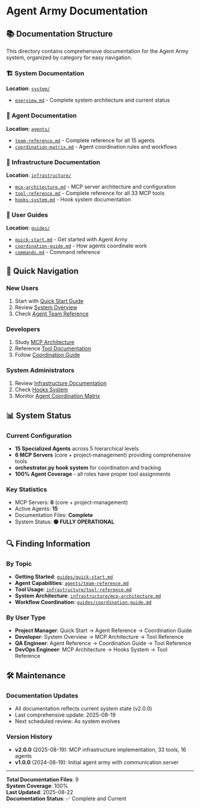 # Agent Army Documentation

## 📚 Documentation Structure

This directory contains comprehensive documentation for the Agent Army system, organized by category for easy navigation.

### 🏗️ System Documentation
**Location**: [`system/`](system/)
- [`overview.md`](system/overview.md) - Complete system architecture and current status

### 👥 Agent Documentation  
**Location**: [`agents/`](agents/)
- [`team-reference.md`](agents/team-reference.md) - Complete reference for all 15 agents
- [`coordination-matrix.md`](agents/coordination-matrix.md) - Agent coordination rules and workflows

### 🔧 Infrastructure Documentation
**Location**: [`infrastructure/`](infrastructure/)  
- [`mcp-architecture.md`](infrastructure/mcp-architecture.md) - MCP server architecture and configuration
- [`tool-reference.md`](infrastructure/tool-reference.md) - Complete reference for all 33 MCP tools
- [`hooks-system.md`](infrastructure/hooks-system.md) - Hook system documentation

### 📖 User Guides
**Location**: [`guides/`](guides/)
- [`quick-start.md`](guides/quick-start.md) - Get started with Agent Army  
- [`coordination-guide.md`](guides/coordination-guide.md) - How agents coordinate work
- [`commands.md`](guides/commands.md) - Command reference

## 🚀 Quick Navigation

### New Users
1. Start with [Quick Start Guide](guides/quick-start.md)
2. Review [System Overview](system/overview.md)  
3. Check [Agent Team Reference](agents/team-reference.md)

### Developers
1. Study [MCP Architecture](infrastructure/mcp-architecture.md)
2. Reference [Tool Documentation](infrastructure/tool-reference.md)
3. Follow [Coordination Guide](guides/coordination-guide.md)

### System Administrators  
1. Review [Infrastructure Documentation](infrastructure/)
2. Check [Hooks System](infrastructure/hooks-system.md)
3. Monitor [Agent Coordination Matrix](agents/coordination-matrix.md)

## 📊 System Status

### Current Configuration
- **15 Specialized Agents** across 5 hierarchical levels
- **6 MCP Servers** (core + project-management) providing comprehensive tools
- **orchestrator.py hook system** for coordination and tracking  
- **100% Agent Coverage** - all roles have proper tool assignments

### Key Statistics
- MCP Servers: **6** (core + project-management)
- Active Agents: **15**
- Documentation Files: **Complete**
- System Status: **🟢 FULLY OPERATIONAL**

## 🔍 Finding Information

### By Topic
- **Getting Started**: [`guides/quick-start.md`](guides/quick-start.md)
- **Agent Capabilities**: [`agents/team-reference.md`](agents/team-reference.md)
- **Tool Usage**: [`infrastructure/tool-reference.md`](infrastructure/tool-reference.md)
- **System Architecture**: [`infrastructure/mcp-architecture.md`](infrastructure/mcp-architecture.md)
- **Workflow Coordination**: [`guides/coordination-guide.md`](guides/coordination-guide.md)

### By User Type
- **Project Manager**: Quick Start → Agent Reference → Coordination Guide
- **Developer**: System Overview → MCP Architecture → Tool Reference  
- **QA Engineer**: Agent Reference → Coordination Guide → Tool Reference
- **DevOps Engineer**: MCP Architecture → Hooks System → Tool Reference

## 🛠️ Maintenance

### Documentation Updates
- All documentation reflects current system state (v2.0.0)
- Last comprehensive update: 2025-08-19
- Next scheduled review: As system evolves

### Version History
- **v2.0.0** (2025-08-19): MCP infrastructure implementation, 33 tools, 16 agents
- **v1.0.0** (2024-08-19): Initial agent army with communication server

---

**Total Documentation Files**: 9  
**System Coverage**: 100%  
**Last Updated**: 2025-08-22  
**Documentation Status**: ✅ Complete and Current